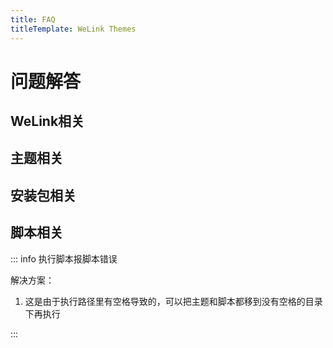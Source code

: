 ```yaml
---
title: FAQ
titleTemplate: WeLink Themes
---
```


# 问题解答

## WeLink相关

## 主题相关

## 安装包相关

## 脚本相关

::: info 执行脚本报脚本错误

解决方案：

1. 这是由于执行路径里有空格导致的，可以把主题和脚本都移到没有空格的目录下再执行

:::
